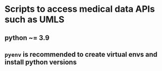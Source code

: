 # Scripts to access medical data APIs such as UMLS

## python ~= 3.9
## `pyenv` is recommended to create virtual envs and install python versions